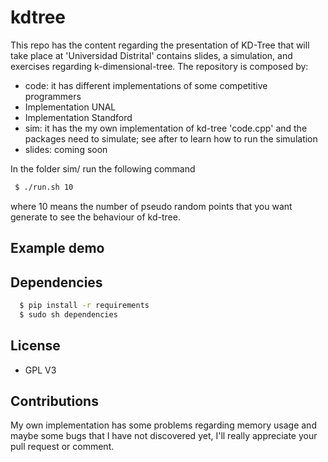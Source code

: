 # kdtree

This repo has the content regarding the presentation of KD-Tree that will take place at 'Universidad Distrital' contains slides, a simulation, and exercises regarding k-dimensional-tree. The repository is composed by:
 - code: it has different implementations of some competitive programmers
  - Implementation UNAL
  - Implementation Standford
 - sim: it has the my own implementation of kd-tree 'code.cpp' and the packages need to simulate; see after to learn how to run the simulation  
 - slides: coming soon


In the folder sim/ run the following command

```sh
 $ ./run.sh 10
```

where 10 means the number of pseudo random points that you want generate to see the behaviour of kd-tree.


## Example demo



## Dependencies

```sh
  $ pip install -r requirements
  $ sudo sh dependencies
```


## License
 - GPL V3

## Contributions

My own implementation has some problems regarding memory usage and maybe some bugs that I have not discovered yet, I'll really appreciate your pull request or comment.
